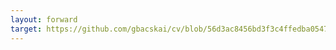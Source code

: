 ```yaml
---
layout: forward
target: https://github.com/gbacskai/cv/blob/56d3ac8456bd3f3c4ffedba0547dbf04adf1f0dd/Gergo%20Bacskai%20CV.md
---
```

